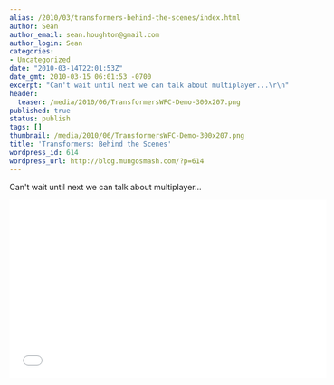```yaml
---
alias: /2010/03/transformers-behind-the-scenes/index.html
author: Sean
author_email: sean.houghton@gmail.com
author_login: Sean
categories:
- Uncategorized
date: "2010-03-14T22:01:53Z"
date_gmt: 2010-03-15 06:01:53 -0700
excerpt: "Can't wait until next we can talk about multiplayer...\r\n"
header:
  teaser: /media/2010/06/TransformersWFC-Demo-300x207.png
published: true
status: publish
tags: []
thumbnail: /media/2010/06/TransformersWFC-Demo-300x207.png
title: 'Transformers: Behind the Scenes'
wordpress_id: 614
wordpress_url: http://blog.mungosmash.com/?p=614
---
```

Can't wait until next we can talk about multiplayer...

<iframe width="560" height="315" src="//www.youtube.com/embed/sWs_0J26kYs" frameborder="0" allowfullscreen></iframe>
